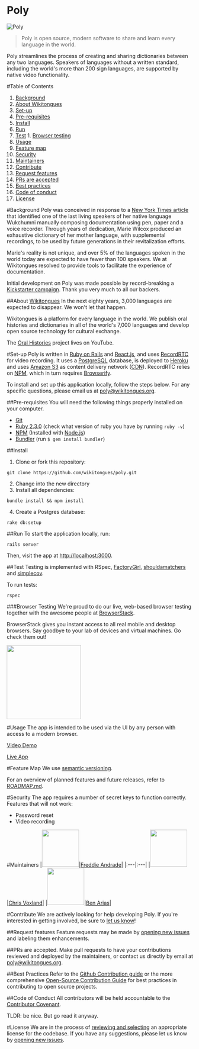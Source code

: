 # Poly

![Poly](https://raw.githubusercontent.com/wikitongues/poly/master/polyPoster.jpg)

> Poly is open source, modern software to share and learn every language in the world.

Poly streamlines the process of creating and sharing dictionaries between any two languages. Speakers of languages without a written standard, including the world's more than 200 sign languages, are supported by native video functionality.

#Table of Contents
1. [Background](#background)
  1. [About Wikitongues](#about-wikitongues)
1. [Set-up](#install)
  1. [Pre-requisites](#pre-requisits)
  1. [Install](#install)
  1. [Run](#run)
  1. [Test](#test)
    1. [Browser testing](#browser-testing)
1. [Usage](#usage)
1. [Feature map](#feature-map)
1. [Security](#security)
1. [Maintainers](#maintainers)
1. [Contribute](#contribute)
  1. [Request features](#request-features)
  1. [PRs are accepted](#prs-are-accepted)
  1. [Best practices](#best-practices)
  1. [Code of conduct](#code-of-conduct)
1. [License](#license)

#Background
Poly was conceived in response to a [New York Times article](https://www.nytimes.com/2014/08/19/opinion/who-speaks-wukchumni.html) that identified one of the last living speakers of her native language Wukchumni manually composing documentation using pen, paper and a voice recorder. Through years of dedication, Marie Wilcox produced an exhaustive dictionary of her mother language, with supplemental recordings, to be used by future generations in their revitalization efforts.

Marie's reality is not unique, and over 5% of the languages spoken in the world today are expected to have fewer than 100 speakers. We at Wikitongues resolved to provide tools to facilitate the experience of documentation.

Initial development on Poly was made possible by record-breaking a [Kickstarter campaign](www.kck.st/poly). Thank you very much to all our backers.

##About [Wikitongues](www.wikitongues.org)
In the next eighty years, 3,000 languages are expected to disappear. We won't let that happen.

Wikitongues is a platform for every language in the world. We publish oral histories and dictionaries in all of the world's 7,000 languages and develop open source technology for cultural exchange.

<!-- [Brief intro](https://youtu.be/54zMtbaDFL8) -->

The [Oral Histories](https://youtube.com/wikitongues) project lives on YouTube.

#Set-up
Poly is written in [Ruby on Rails](http://rubyonrails.org/) and [React.js](https://facebook.github.io/react/), and uses [RecordRTC](recordrtc.org) for video recording. It uses a [PostgreSQL](https://www.postgresql.org/) database, is deployed to [Heroku](heroku.com) and uses [Amazon S3](https://aws.amazon.com/s3) as content delivery network ([CDN](https://en.wikipedia.org/wiki/Content_delivery_network)). RecordRTC relies on [NPM](https://www.npmjs.com/), which in turn requires [Browserify](http://browserify.org/).

To install and set up this application locally, follow the steps below. For any specific questions, please email us at [poly@wikitongues.org](mailto:poly@wikitongues.org).

##Pre-requisites
You will need the following things properly installed on your computer.
* [Git](http://git-scm.com/)
* [Ruby 2.3.0](https://www.ruby-lang.org/en/downloads/) (check what version of ruby you have by running `ruby -v`)
* [NPM](npmjs.com) (Installed with [Node.js](https://nodejs.org/en/))
* [Bundler](http://bundler.io/) (run `$ gem install bundler`)

##Install
1. Clone or fork this repository:

  ```shell
  git clone https://github.com/wikitongues/poly.git
  ```

2. Change into the new directory
3.  Install all dependencies:

  ```shell
  bundle install && npm install
  ```

4.  Create a Postgres database:

  ```shell
  rake db:setup
  ```

##Run
To start the application locally, run:
```shell
rails server
```
Then, visit the app at [http://localhost:3000](http://localhost:3000).

<!-- ## Alternative Workflow with Convox and Docker
An alternative to running poly that dispenses from installing prerequisites like ruby, Postgres, etc... locally is to use [docker](https://www.docker.com/) to run poly locally, namely via the [convox](https://convox.com/) cli.

* [Install docker](https://www.docker.com/products/docker) for your operating system
* [Install convox](https://dl.equinox.io/convox/convox/stable) for your operating system
* Clone or fork this repository with `git clone https://github.com/wikitongues/poly.git`
* Change into the new directory
* Run `bin/poly-setup` once to setup poly (will take a while the first time as docker images are downloaded and built)
* Run `bin/poly-start` to run poly locally (data will be persisted to `~/.convox/volumes/poly/database/var/lib/postgresql/`)
* Run `bin/poly-migrate` in case poly has some pending migrations
* Visit the app at [http://localhost:3000](http://localhost:3000). -->

##Test
Testing is implemented with RSpec, [FactoryGirl](https://github.com/thoughtbot/factory_girl_rails), [shouldamatchers](http://matchers.shoulda.io/) and [simplecov](https://github.com/colszowka/simplecov).

To run tests:

```shell
rspec
```

###Browser Testing
We're proud to do our live, web-based browser testing together with the awesome people at [BrowserStack](http://browserstack.com).

BrowserStack gives you instant access to all real mobile and desktop browsers. Say goodbye to your lab of devices and virtual machines. Go check them out!

[<img src="https://github.com/wikitongues/poly/blob/master/Browserstack_Logo.jpg?raw=true" width="200px"/>](http://browserstack.com)

#Usage
The app is intended to be used via the UI by any person with access to a modern browser.

[Video Demo](https://youtu.be/rt-NigJJCgI)

[Live App](poly-wikitongues.herokuapp.com)
<!-- App screenshots -->

#Feature Map
We use [semantic versioning](http://semver.org/).

For an overview of planned features and future releases, refer to [ROADMAP.md](https://github.com/wikitongues/poly/blob/master/ROADMAP.md).

#Security
The app requires a number of secret keys to function correctly. Features that will not work:
* Password reset
* Video recording

#Maintainers
|<img src="https://avatars1.githubusercontent.com/u/2080065?v=3&s=100" width="100px"/>|[Freddie Andrade](https://github.com/FredericoAndrade)|
|:---|:---|
|<img src="https://avatars3.githubusercontent.com/u/2336288?v=3&s=100" width="100px"/>|[Chris Voxland](https://github.com/ChrisVoxland)|
|<img src="https://avatars1.githubusercontent.com/u/12382534?v=3&s=100" width="100px"/>|[Ben Arias](https://github.com/bjlaa)|



#Contribute
We are actively looking for help developing Poly. If you're interested in getting involved, be sure to [let us know](mailto:poly@wikitongues.org)!

##Request features
Feature requests may be made by [opening new issues](https://github.com/wikitongues/poly/issues/new) and labeling them enhancements.

##PRs are accepted.
Make pull requests to have your contributions reviewed and deployed by the maintainers, or contact us directly by email at [poly@wikitongues.org](mailto:poly@wikitongues.org).

##Best Practices
Refer to the [Github Contribution guide](https://guides.github.com/activities/contributing-to-open-source/) or the more comprehensive [Open-Source Contribution Guide](http://www.contribution-guide.org/) for best practices in contributing to open source projects.

<!-- Requirements -->

##Code of Conduct
All contributors will be held accountable to the [Contributor Covenant](https://github.com/wikitongues/poly/blob/master/CONDUCT.md).

TLDR: be nice. But go read it anyway.

#License
We are in the process of [reviewing and selecting](https://choosealicense.com/licenses/) an appropriate license for the codebase. If you have any suggestions, please let us know by [opening new issues](https://github.com/wikitongues/poly/issues/new).